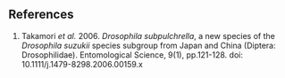 **References**
----------

1.  Takamori *et al.* 2006. *Drosophila subpulchrella*, a new species of the *Drosophila suzukii* species subgroup from Japan and China (Diptera: Drosophilidae). Entomological Science, 9(1), pp.121-128. doi: 10.1111/j.1479-8298.2006.00159.x
